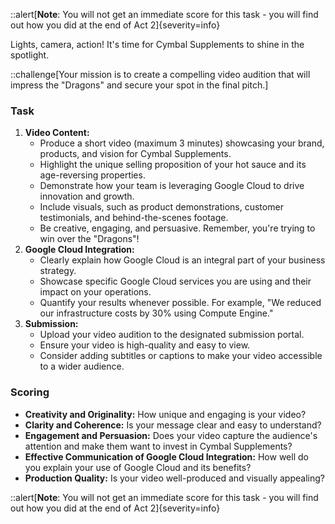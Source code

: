 ::alert[**Note**: You will not get an immediate score for this task - you will find out how you did at the end of Act 2]{severity=info}

Lights, camera, action! It's time for Cymbal Supplements to shine in the spotlight.

::challenge[Your mission is to create a compelling video audition that will impress the "Dragons" and secure your spot in the final pitch.]

### Task

1. **Video Content:**
   - Produce a short video (maximum 3 minutes) showcasing your brand, products, and vision for Cymbal Supplements.
   - Highlight the unique selling proposition of your hot sauce and its age-reversing properties.
   - Demonstrate how your team is leveraging Google Cloud to drive innovation and growth.
   - Include visuals, such as product demonstrations, customer testimonials, and behind-the-scenes footage.
   - Be creative, engaging, and persuasive. Remember, you're trying to win over the "Dragons"!
2. **Google Cloud Integration:**
   - Clearly explain how Google Cloud is an integral part of your business strategy.
   - Showcase specific Google Cloud services you are using and their impact on your operations.
   - Quantify your results whenever possible. For example, "We reduced our infrastructure costs by 30% using Compute Engine."
3. **Submission:**
   - Upload your video audition to the designated submission portal.
   - Ensure your video is high-quality and easy to view.
   - Consider adding subtitles or captions to make your video accessible to a wider audience.

### Scoring

- **Creativity and Originality:** How unique and engaging is your video?
- **Clarity and Coherence:** Is your message clear and easy to understand?
- **Engagement and Persuasion:** Does your video capture the audience's attention and make them want to invest in Cymbal Supplements?
- **Effective Communication of Google Cloud Integration:** How well do you explain your use of Google Cloud and its benefits?
- **Production Quality:** Is your video well-produced and visually appealing?

::alert[**Note**: You will not get an immediate score for this task - you will find out how you did at the end of Act 2]{severity=info}
